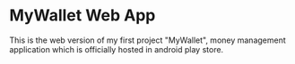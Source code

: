 # MyWallet Web App

This is the web version of my first project "MyWallet", money management application which is officially hosted in android play store. 

